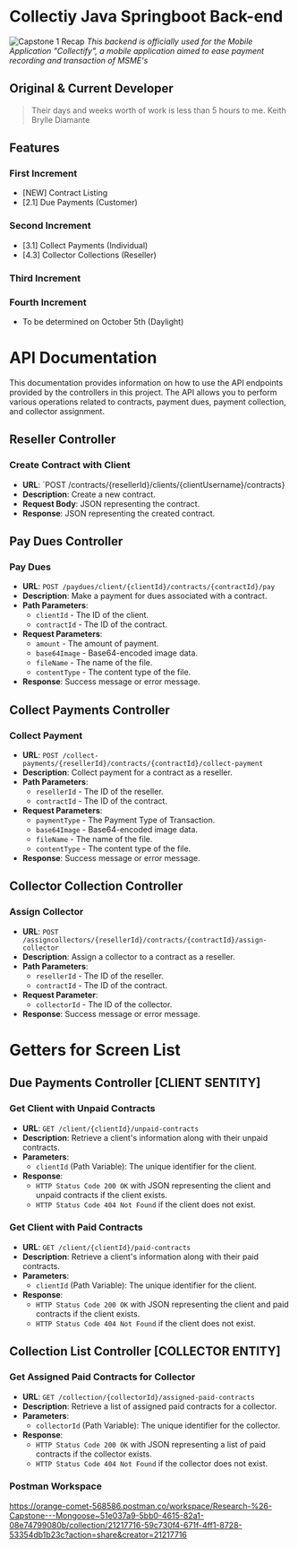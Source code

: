 # Collectiy Java Springboot Back-end
![Capstone 1 Recap](https://github.com/kbdiamondes/collectify-backend/assets/68324799/64fdcd15-6100-4251-8126-d6a7df201073)
_This backend is officially used for the Mobile Application "Collectify", a mobile application aimed to ease payment recording and transaction of MSME's_

## Original & Current Developer

> Their days and weeks worth of work is less than 5 hours to me.
Keith Brylle Diamante

## Features

### First Increment

- [NEW] Contract Listing
- [2.1] Due Payments (Customer)

### Second Increment
- [3.1] Collect Payments (Individual) 
- [4.3] Collector Collections (Reseller) 


### Third Increment
### Fourth Increment
- To be determined on October 5th (Daylight)

# API Documentation

This documentation provides information on how to use the API endpoints provided by the controllers in this project. The API allows you to perform various operations related to contracts, payment dues, payment collection, and collector assignment.

## Reseller Controller

### Create Contract with Client
- **URL**: `POST /contracts/{resellerId}/clients/{clientUsername}/contracts}
- **Description**: Create a new contract.
- **Request Body**: JSON representing the contract.
- **Response**: JSON representing the created contract.

## Pay Dues Controller

### Pay Dues
- **URL**: `POST /paydues/client/{clientId}/contracts/{contractId}/pay`
- **Description**: Make a payment for dues associated with a contract.
- **Path Parameters**:
  - `clientId` - The ID of the client.
  - `contractId` - The ID of the contract.
- **Request Parameters**:
  - `amount` - The amount of payment.
  - `base64Image` - Base64-encoded image data.
  - `fileName` - The name of the file.
  - `contentType` - The content type of the file.
- **Response**: Success message or error message.

## Collect Payments Controller

### Collect Payment
- **URL**: `POST /collect-payments/{resellerId}/contracts/{contractId}/collect-payment`
- **Description**: Collect payment for a contract as a reseller.
- **Path Parameters**:
  - `resellerId` - The ID of the reseller.
  - `contractId` - The ID of the contract.
- **Request Parameters**:
  - `paymentType` - The Payment Type of Transaction. 
  - `base64Image` - Base64-encoded image data.
  - `fileName` - The name of the file.
  - `contentType` - The content type of the file.
- **Response**: Success message or error message.

## Collector Collection Controller

### Assign Collector
- **URL**: `POST /assigncollectors/{resellerId}/contracts/{contractId}/assign-collector`
- **Description**: Assign a collector to a contract as a reseller.
- **Path Parameters**:
  - `resellerId` - The ID of the reseller.
  - `contractId` - The ID of the contract.
- **Request Parameter**:
  - `collectorId` - The ID of the collector.
- **Response**: Success message or error message.


# Getters for Screen List


## Due Payments Controller [CLIENT SENTITY]

### Get Client with Unpaid Contracts
- **URL**: `GET /client/{clientId}/unpaid-contracts`
- **Description**: Retrieve a client's information along with their unpaid contracts.
- **Parameters**:
  - `clientId` (Path Variable): The unique identifier for the client.
- **Response**:
  - `HTTP Status Code 200 OK` with JSON representing the client and unpaid contracts if the client exists.
  - `HTTP Status Code 404 Not Found` if the client does not exist.

### Get Client with Paid Contracts
- **URL**: `GET /client/{clientId}/paid-contracts`
- **Description**: Retrieve a client's information along with their paid contracts.
- **Parameters**:
  - `clientId` (Path Variable): The unique identifier for the client.
- **Response**:
  - `HTTP Status Code 200 OK` with JSON representing the client and paid contracts if the client exists.
  - `HTTP Status Code 404 Not Found` if the client does not exist.
 
## Collection List Controller [COLLECTOR ENTITY]

### Get Assigned Paid Contracts for Collector
- **URL**: `GET /collection/{collectorId}/assigned-paid-contracts`
- **Description**: Retrieve a list of assigned paid contracts for a collector.
- **Parameters**:
  - `collectorId` (Path Variable): The unique identifier for the collector.
- **Response**:
  - `HTTP Status Code 200 OK` with JSON representing a list of paid contracts if the collector exists.
  - `HTTP Status Code 404 Not Found` if the collector does not exist.


### Postman Workspace

https://orange-comet-568586.postman.co/workspace/Research-%26-Capstone---Mongoose~51e037a9-5bb0-4615-82a1-08e74799080b/collection/21217716-59c730f4-671f-4ff1-8728-53354db1b23c?action=share&creator=21217716
